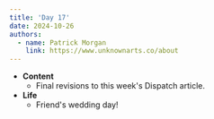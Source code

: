 ```yaml
---
title: 'Day 17'
date: 2024-10-26
authors:
  - name: Patrick Morgan
    link: https://www.unknownarts.co/about
---
```


- __Content__
    - Final revisions to this week's Dispatch article.
- __Life__
    - Friend's wedding day!